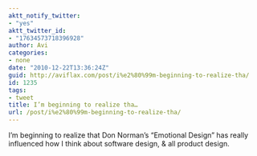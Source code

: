 ```yaml
---
aktt_notify_twitter:
- "yes"
aktt_twitter_id:
- "17634573718396928"
author: Avi
categories:
- none
date: "2010-12-22T13:36:24Z"
guid: http://aviflax.com/post/i%e2%80%99m-beginning-to-realize-tha/
id: 1235
tags:
- tweet
title: I’m beginning to realize tha…
url: /post/i%e2%80%99m-beginning-to-realize-tha/
---
```

I’m beginning to realize that Don Norman’s “Emotional Design” has really influenced how I think about software design, & all product design.